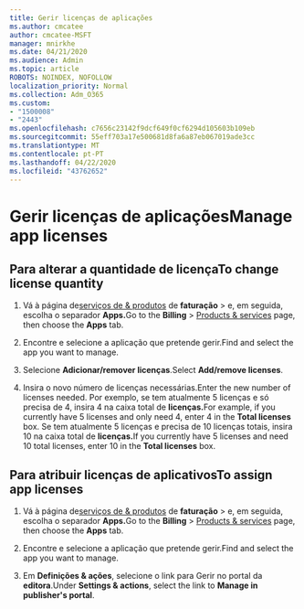 ```yaml
---
title: Gerir licenças de aplicações
ms.author: cmcatee
author: cmcatee-MSFT
manager: mnirkhe
ms.date: 04/21/2020
ms.audience: Admin
ms.topic: article
ROBOTS: NOINDEX, NOFOLLOW
localization_priority: Normal
ms.collection: Adm_O365
ms.custom:
- "1500008"
- "2443"
ms.openlocfilehash: c7656c23142f9dcf649f0cf6294d105603b109eb
ms.sourcegitcommit: 55eff703a17e500681d8fa6a87eb067019ade3cc
ms.translationtype: MT
ms.contentlocale: pt-PT
ms.lasthandoff: 04/22/2020
ms.locfileid: "43762652"
---
```

# <a name="manage-app-licenses"></a><span data-ttu-id="30827-102">Gerir licenças de aplicações</span><span class="sxs-lookup"><span data-stu-id="30827-102">Manage app licenses</span></span>

## <a name="to-change-license-quantity"></a><span data-ttu-id="30827-103">Para alterar a quantidade de licença</span><span class="sxs-lookup"><span data-stu-id="30827-103">To change license quantity</span></span>

1. <span data-ttu-id="30827-104">Vá à página de[serviços de & produtos](https://go.microsoft.com/fwlink/p/?linkid=842054) de **faturação** > e, em seguida, escolha o separador **Apps.**</span><span class="sxs-lookup"><span data-stu-id="30827-104">Go to the **Billing** > [Products & services](https://go.microsoft.com/fwlink/p/?linkid=842054) page, then choose the **Apps** tab.</span></span>

2. <span data-ttu-id="30827-105">Encontre e selecione a aplicação que pretende gerir.</span><span class="sxs-lookup"><span data-stu-id="30827-105">Find and select the app you want to manage.</span></span>  

3. <span data-ttu-id="30827-106">Selecione **Adicionar/remover licenças**.</span><span class="sxs-lookup"><span data-stu-id="30827-106">Select **Add/remove licenses**.</span></span>

4. <span data-ttu-id="30827-107">Insira o novo número de licenças necessárias.</span><span class="sxs-lookup"><span data-stu-id="30827-107">Enter the new number of licenses needed.</span></span> <span data-ttu-id="30827-108">Por exemplo, se tem atualmente 5 licenças e só precisa de 4, insira 4 na caixa total de **licenças.**</span><span class="sxs-lookup"><span data-stu-id="30827-108">For example, if you currently have 5 licenses and only need 4, enter 4 in the **Total licenses** box.</span></span> <span data-ttu-id="30827-109">Se tem atualmente 5 licenças e precisa de 10 licenças totais, insira 10 na caixa total de **licenças.**</span><span class="sxs-lookup"><span data-stu-id="30827-109">If you currently have 5 licenses and need 10 total licenses, enter 10 in the **Total licenses** box.</span></span>

## <a name="to-assign-app-licenses"></a><span data-ttu-id="30827-110">Para atribuir licenças de aplicativos</span><span class="sxs-lookup"><span data-stu-id="30827-110">To assign app licenses</span></span>

1. <span data-ttu-id="30827-111">Vá à página de[serviços de & produtos](https://go.microsoft.com/fwlink/p/?linkid=842054) de **faturação** > e, em seguida, escolha o separador **Apps.**</span><span class="sxs-lookup"><span data-stu-id="30827-111">Go to the **Billing** > [Products & services](https://go.microsoft.com/fwlink/p/?linkid=842054) page, then choose the **Apps** tab.</span></span>

2. <span data-ttu-id="30827-112">Encontre e selecione a aplicação que pretende gerir.</span><span class="sxs-lookup"><span data-stu-id="30827-112">Find and select the app you want to manage.</span></span>  

3. <span data-ttu-id="30827-113">Em **Definições & ações**, selecione o link para Gerir no portal da **editora**.</span><span class="sxs-lookup"><span data-stu-id="30827-113">Under **Settings & actions**, select the link to **Manage in publisher's portal**.</span></span>